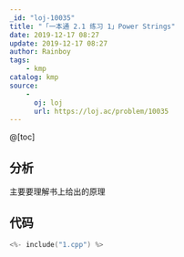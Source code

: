 ```yaml
---
_id: "loj-10035"
title: "「一本通 2.1 练习 1」Power Strings"
date: 2019-12-17 08:27
update: 2019-12-17 08:27
author: Rainboy
tags:
    - kmp
catalog: kmp
source: 
    - 
      oj: loj
      url: https://loj.ac/problem/10035
---
```



@[toc]

## 分析


主要要理解书上给出的原理

## 代码

```c
<%- include("1.cpp") %>
```


